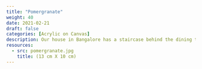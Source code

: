 ```yaml
---
title: "Pomergranate"
weight: 40
date: 2021-02-21
draft: false
categories: [Acrylic on Canvas]
description: Our house in Bangalore has a staircase behind the dining table and the empty blocks of the steps called out to be filled. They inspired me to fill them up with one small canvas on each step. Given the location - the subjects had to be food inspired!
resources:
  - src: pomergranate.jpg
    title: (13 cm X 10 cm)
---
```




